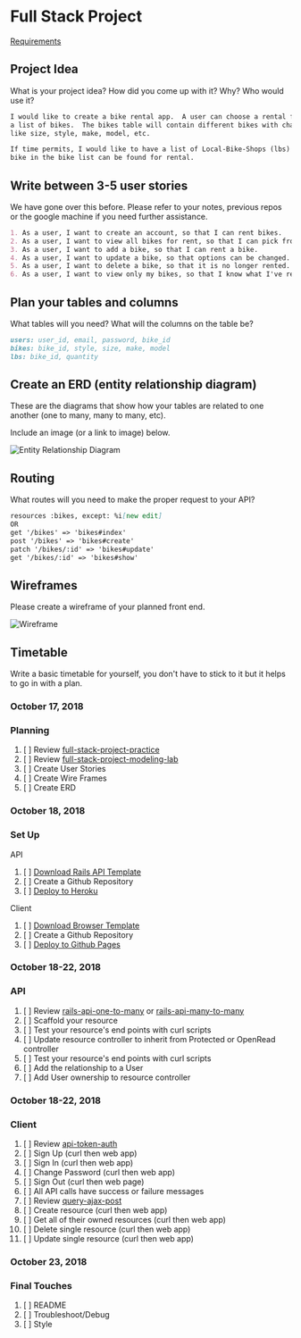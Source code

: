 # Full Stack Project

[Requirements](https://git.generalassemb.ly/ga-wdi-boston/full-stack-project/)

## Project Idea

What is your project idea?  How did you come up with it? Why? Who would use it?

```md
I would like to create a bike rental app.  A user can choose a rental from
a list of bikes.  The bikes table will contain different bikes with characteristics
like size, style, make, model, etc.

If time permits, I would like to have a list of Local-Bike-Shops (lbs) where a
bike in the bike list can be found for rental.
```

## Write between 3-5 user stories

We have gone over this before. Please refer to your notes, previous repos or the
google machine if you need further assistance.

```md
1. As a user, I want to create an account, so that I can rent bikes.
2. As a user, I want to view all bikes for rent, so that I can pick from available choices.
3. As a user, I want to add a bike, so that I can rent a bike.
4. As a user, I want to update a bike, so that options can be changed.
5. As a user, I want to delete a bike, so that it is no longer rented.
6. As a user, I want to view only my bikes, so that I know what I've rented.
```

## Plan your tables and columns

What tables will you need? What will the columns on the table be?

```md
users: user_id, email, password, bike_id
bikes: bike_id, style, size, make, model
lbs: bike_id, quantity
```

## Create an ERD (entity relationship diagram)

These are the diagrams that show how your tables are related to one another
(one to many, many to many, etc).

Include an image (or a link to image) below.

![Entity Relationship Diagram](images/wdi_proj2_erd.png)

## Routing

What routes will you need to make the proper request to your API?

```md
resources :bikes, except: %i[new edit]
OR
get '/bikes' => 'bikes#index'
post '/bikes' => 'bikes#create'
patch '/bikes/:id' => 'bikes#update'
get '/bikes/:id' => 'bikes#show'
```

## Wireframes

Please create a wireframe of your planned front end.

![Wireframe](images/wdi_proj2_wireframe.png)

## Timetable

Write a basic timetable for yourself, you don't have to stick to it but it
helps to go in with a plan.


### October 17, 2018
### Planning
1.  [ ] Review [full-stack-project-practice](https://git.generalassemb.ly/ga-wdi-boston/full-stack-project-practice)
1.  [ ] Review [full-stack-project-modeling-lab](https://git.generalassemb.ly/ga-wdi-boston/full-stack-project-modeling-lab)
1.  [ ] Create User Stories
1.  [ ] Create Wire Frames
1.  [ ] Create ERD

### October 18, 2018
### Set Up

API

1.  [ ] [Download Rails API Template](https://git.generalassemb.ly/ga-wdi-boston/rails-api-template)
1.  [ ] Create a Github Repository
1.  [ ] [Deploy to Heroku](https://git.generalassemb.ly/ga-wdi-boston/rails-heroku-setup-guide)

Client

1.  [ ] [Download Browser Template](https://git.generalassemb.ly/ga-wdi-boston/browser-template)
1.  [ ] Create a Github Repository
1.  [ ] [Deploy to Github Pages](https://git.generalassemb.ly/ga-wdi-boston/gh-pages-deployment-guide)

### October 18-22, 2018
### API
1.  [ ] Review [rails-api-one-to-many](https://git.generalassemb.ly/ga-wdi-boston/rails-api-one-to-many) or [rails-api-many-to-many](https://git.generalassemb.ly/ga-wdi-boston/rails-api-many-to-many)
1.  [ ] Scaffold your resource
1.  [ ] Test your resource's end points with curl scripts
1.  [ ] Update resource controller to inherit from Protected or OpenRead controller
1.  [ ] Test your resource's end points with curl scripts
1.  [ ] Add the relationship to a User
1.  [ ] Add User ownership to resource controller

### October 18-22, 2018
### Client
1.  [ ] Review [api-token-auth](https://git.generalassemb.ly/ga-wdi-boston/api-token-auth)
1.  [ ] Sign Up (curl then web app)
1.  [ ] Sign In (curl then web app)
1.  [ ] Change Password (curl then web app)
1.  [ ] Sign Out (curl then web page)
1.  [ ] All API calls have success or failure messages
1.  [ ] Review [query-ajax-post](https://github.com/ga-wdi-boston/jquery-ajax-post)
1.  [ ] Create resource (curl then web app)
1.  [ ] Get all of their owned resources (curl then web app)
1.  [ ] Delete single resource (curl then web app)
1.  [ ] Update single resource (curl then web app)

### October 23, 2018
### Final Touches
1.  [ ] README
2.  [ ] Troubleshoot/Debug
3.  [ ] Style
